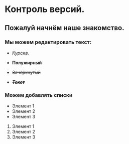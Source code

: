 # Контроль версий. #
## Пожалуй начнём наше знакомство. ##
### Мы можем редактировать текст: ###

* *Курсив.*

* **Полужирный**

* ~~Зачеркнутый~~

* ~~***Текст***~~

### Можем добавлять списки ###

* Элемент 1
* Элемент 2
* Элемент 3

1. Элемент 1
2. Элемент 2
3. Элемент 3 